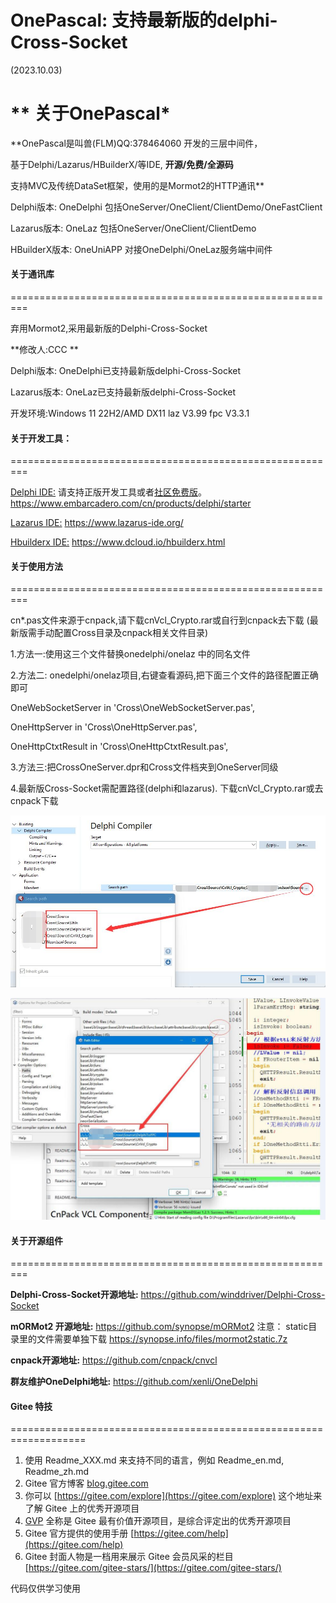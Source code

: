 # OnePascal: 支持最新版的delphi-Cross-Socket
(2023.10.03)


 ** 关于OnePascal*  
=========================================================

**OnePascal是叫兽(FLM)QQ:378464060 开发的三层中间件，

基于Delphi/Lazarus/HBuilderX/等IDE,  **开源/免费/全源码** 

支持MVC及传统DataSet框架，使用的是Mormot2的HTTP通讯**  

Delphi版本:    OneDelphi  包括OneServer/OneClient/ClientDemo/OneFastClient

Lazarus版本:   OneLaz     包括OneServer/OneClient/ClientDemo

HBuilderX版本: OneUniAPP  对接OneDelphi/OneLaz服务端中间件


#### 关于通讯库

=========================================================

弃用Mormot2,采用最新版的Delphi-Cross-Socket

 **修改人:CCC  ** 

Delphi版本:    OneDelphi已支持最新版delphi-Cross-Socket

Lazarus版本:   OneLaz已支持最新版delphi-Cross-Socket

开发环境:Windows 11 22H2/AMD   DX11  laz V3.99  fpc V3.3.1


#### 关于开发工具：

=========================================================

[Delphi IDE:](https://www.embarcadero.com/cn/products/delphi/starter)
请支持正版开发工具或者[社区免费版](https://www.embarcadero.com/cn/products/delphi/starter)。
https://www.embarcadero.com/cn/products/delphi/starter

[Lazarus IDE:](https://www.lazarus-ide.org/)
https://www.lazarus-ide.org/

[Hbuilderx IDE:](https://www.dcloud.io/hbuilderx.html)
https://www.dcloud.io/hbuilderx.html

#### 关于使用方法

=========================================================

cn*.pas文件来源于cnpack,请下载cnVcl_Crypto.rar或自行到cnpack去下载
(最新版需手动配置Cross目录及cnpack相关文件目录)

1.方法一:使用这三个文件替换onedelphi/onelaz 中的同名文件

2.方法二: onedelphi/onelaz项目,右键查看源码,把下面三个文件的路径配置正确即可

  OneWebSocketServer in 'Cross\OneWebSocketServer.pas',

  OneHttpServer in 'Cross\OneHttpServer.pas',

  OneHttpCtxtResult in 'Cross\OneHttpCtxtResult.pas',

3.方法三:把CrossOneServer.dpr和Cross文件档夹到OneServer同级

4.最新版Cross-Socket需配置路径(delphi和lazarus).
下载cnVcl_Crypto.rar或去cnpack下载

![Alt text](delphi-set.jpg)

![Alt text](lazarus-set.jpg)


#### 关于开源组件
=========================================================

 **Delphi-Cross-Socket开源地址:** 
https://github.com/winddriver/Delphi-Cross-Socket

 **mORMot2 开源地址:** 
https://github.com/synopse/mORMot2 
注意： static目录里的文件需要单独下载
https://synopse.info/files/mormot2static.7z


 **cnpack开源地址:** 
https://github.com/cnpack/cnvcl

 **群友维护OneDelphi地址:** 
https://github.com/xenli/OneDelphi

 

#### Gitee 特技
===================================================================

1.  使用 Readme\_XXX.md 来支持不同的语言，例如 Readme\_en.md, Readme\_zh.md
2.  Gitee 官方博客 [blog.gitee.com](https://blog.gitee.com)
3.  你可以 [https://gitee.com/explore](https://gitee.com/explore) 这个地址来了解 Gitee 上的优秀开源项目
4.  [GVP](https://gitee.com/gvp) 全称是 Gitee 最有价值开源项目，是综合评定出的优秀开源项目
5.  Gitee 官方提供的使用手册 [https://gitee.com/help](https://gitee.com/help)
6.  Gitee 封面人物是一档用来展示 Gitee 会员风采的栏目 [https://gitee.com/gitee-stars/](https://gitee.com/gitee-stars/)

代码仅供学习使用
